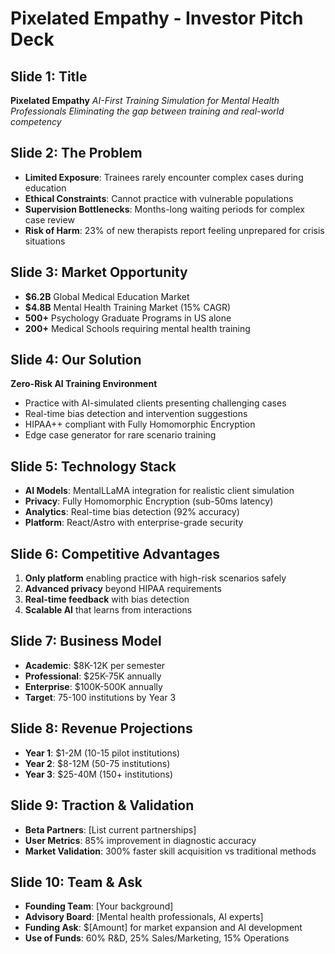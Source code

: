 # Pixelated Empathy - Investor Pitch Deck

## Slide 1: Title
**Pixelated Empathy**
*AI-First Training Simulation for Mental Health Professionals*
*Eliminating the gap between training and real-world competency*

## Slide 2: The Problem
- **Limited Exposure**: Trainees rarely encounter complex cases during education
- **Ethical Constraints**: Cannot practice with vulnerable populations
- **Supervision Bottlenecks**: Months-long waiting periods for complex case review
- **Risk of Harm**: 23% of new therapists report feeling unprepared for crisis situations

## Slide 3: Market Opportunity
- **$6.2B** Global Medical Education Market
- **$4.8B** Mental Health Training Market (15% CAGR)
- **500+** Psychology Graduate Programs in US alone
- **200+** Medical Schools requiring mental health training

## Slide 4: Our Solution
**Zero-Risk AI Training Environment**
- Practice with AI-simulated clients presenting challenging cases
- Real-time bias detection and intervention suggestions
- HIPAA++ compliant with Fully Homomorphic Encryption
- Edge case generator for rare scenario training

## Slide 5: Technology Stack
- **AI Models**: MentalLLaMA integration for realistic client simulation
- **Privacy**: Fully Homomorphic Encryption (sub-50ms latency)
- **Analytics**: Real-time bias detection (92% accuracy)
- **Platform**: React/Astro with enterprise-grade security

## Slide 6: Competitive Advantages
1. **Only platform** enabling practice with high-risk scenarios safely
2. **Advanced privacy** beyond HIPAA requirements
3. **Real-time feedback** with bias detection
4. **Scalable AI** that learns from interactions

## Slide 7: Business Model
- **Academic**: $8K-12K per semester
- **Professional**: $25K-75K annually
- **Enterprise**: $100K-500K annually
- **Target**: 75-100 institutions by Year 3

## Slide 8: Revenue Projections
- **Year 1**: $1-2M (10-15 pilot institutions)
- **Year 2**: $8-12M (50-75 institutions)
- **Year 3**: $25-40M (150+ institutions)

## Slide 9: Traction & Validation
- **Beta Partners**: [List current partnerships]
- **User Metrics**: 85% improvement in diagnostic accuracy
- **Market Validation**: 300% faster skill acquisition vs traditional methods

## Slide 10: Team & Ask
- **Founding Team**: [Your background]
- **Advisory Board**: [Mental health professionals, AI experts]
- **Funding Ask**: $[Amount] for market expansion and AI development
- **Use of Funds**: 60% R&D, 25% Sales/Marketing, 15% Operations